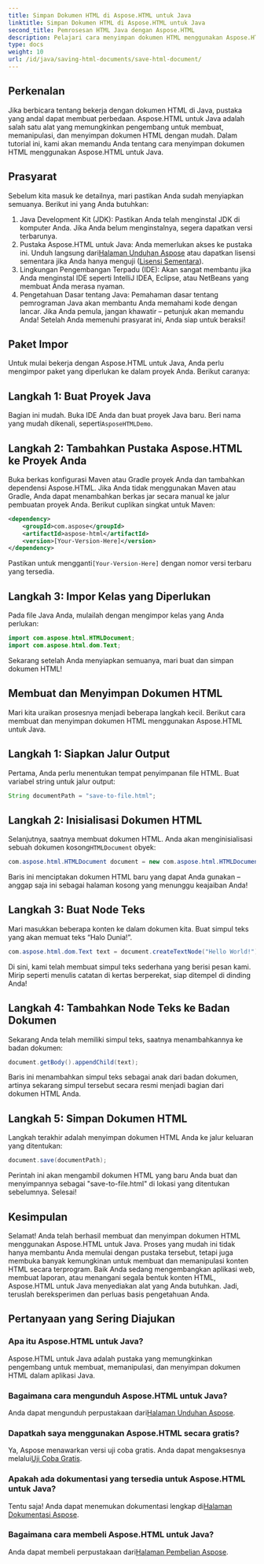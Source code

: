 ```yaml
---
title: Simpan Dokumen HTML di Aspose.HTML untuk Java
linktitle: Simpan Dokumen HTML di Aspose.HTML untuk Java
second_title: Pemrosesan HTML Java dengan Aspose.HTML
description: Pelajari cara menyimpan dokumen HTML menggunakan Aspose.HTML untuk Java dengan panduan langkah demi langkah komprehensif yang dirancang untuk pemula dan ahli.
type: docs
weight: 10
url: /id/java/saving-html-documents/save-html-document/
---
```

## Perkenalan
Jika berbicara tentang bekerja dengan dokumen HTML di Java, pustaka yang andal dapat membuat perbedaan. Aspose.HTML untuk Java adalah salah satu alat yang memungkinkan pengembang untuk membuat, memanipulasi, dan menyimpan dokumen HTML dengan mudah. Dalam tutorial ini, kami akan memandu Anda tentang cara menyimpan dokumen HTML menggunakan Aspose.HTML untuk Java. 
## Prasyarat
Sebelum kita masuk ke detailnya, mari pastikan Anda sudah menyiapkan semuanya. Berikut ini yang Anda butuhkan:
1. Java Development Kit (JDK): Pastikan Anda telah menginstal JDK di komputer Anda. Jika Anda belum menginstalnya, segera dapatkan versi terbarunya.
2.  Pustaka Aspose.HTML untuk Java: Anda memerlukan akses ke pustaka ini. Unduh langsung dari[Halaman Unduhan Aspose](https://releases.aspose.com/html/java/) atau dapatkan lisensi sementara jika Anda hanya menguji ([Lisensi Sementara](https://purchase.aspose.com/temporary-license/)).
3. Lingkungan Pengembangan Terpadu (IDE): Akan sangat membantu jika Anda menginstal IDE seperti IntelliJ IDEA, Eclipse, atau NetBeans yang membuat Anda merasa nyaman.
4. Pengetahuan Dasar tentang Java: Pemahaman dasar tentang pemrograman Java akan membantu Anda memahami kode dengan lancar. Jika Anda pemula, jangan khawatir – petunjuk akan memandu Anda!
Setelah Anda memenuhi prasyarat ini, Anda siap untuk beraksi!
## Paket Impor
Untuk mulai bekerja dengan Aspose.HTML untuk Java, Anda perlu mengimpor paket yang diperlukan ke dalam proyek Anda. Berikut caranya:
## Langkah 1: Buat Proyek Java
 Bagian ini mudah. Buka IDE Anda dan buat proyek Java baru. Beri nama yang mudah dikenali, seperti`AsposeHTMLDemo`.
## Langkah 2: Tambahkan Pustaka Aspose.HTML ke Proyek Anda
Buka berkas konfigurasi Maven atau Gradle proyek Anda dan tambahkan dependensi Aspose.HTML. Jika Anda tidak menggunakan Maven atau Gradle, Anda dapat menambahkan berkas jar secara manual ke jalur pembuatan proyek Anda. Berikut cuplikan singkat untuk Maven:
```xml
<dependency>
    <groupId>com.aspose</groupId>
    <artifactId>aspose-html</artifactId>
    <version>[Your-Version-Here]</version>
</dependency>
```
 Pastikan untuk mengganti`[Your-Version-Here]` dengan nomor versi terbaru yang tersedia.
## Langkah 3: Impor Kelas yang Diperlukan
Pada file Java Anda, mulailah dengan mengimpor kelas yang Anda perlukan:
```java
import com.aspose.html.HTMLDocument;
import com.aspose.html.dom.Text;
```
Sekarang setelah Anda menyiapkan semuanya, mari buat dan simpan dokumen HTML!
## Membuat dan Menyimpan Dokumen HTML
Mari kita uraikan prosesnya menjadi beberapa langkah kecil. Berikut cara membuat dan menyimpan dokumen HTML menggunakan Aspose.HTML untuk Java.
## Langkah 1: Siapkan Jalur Output
Pertama, Anda perlu menentukan tempat penyimpanan file HTML. Buat variabel string untuk jalur output:
```java
String documentPath = "save-to-file.html";
```
## Langkah 2: Inisialisasi Dokumen HTML
 Selanjutnya, saatnya membuat dokumen HTML. Anda akan menginisialisasi sebuah dokumen kosong`HTMLDocument` obyek:
```java
com.aspose.html.HTMLDocument document = new com.aspose.html.HTMLDocument();
```
Baris ini menciptakan dokumen HTML baru yang dapat Anda gunakan – anggap saja ini sebagai halaman kosong yang menunggu keajaiban Anda!
## Langkah 3: Buat Node Teks
Mari masukkan beberapa konten ke dalam dokumen kita. Buat simpul teks yang akan memuat teks “Halo Dunia!”.
```java
com.aspose.html.dom.Text text = document.createTextNode("Hello World!");
```
Di sini, kami telah membuat simpul teks sederhana yang berisi pesan kami. Mirip seperti menulis catatan di kertas berperekat, siap ditempel di dinding Anda!
## Langkah 4: Tambahkan Node Teks ke Badan Dokumen
Sekarang Anda telah memiliki simpul teks, saatnya menambahkannya ke badan dokumen:
```java
document.getBody().appendChild(text);
```
Baris ini menambahkan simpul teks sebagai anak dari badan dokumen, artinya sekarang simpul tersebut secara resmi menjadi bagian dari dokumen HTML Anda.
## Langkah 5: Simpan Dokumen HTML
Langkah terakhir adalah menyimpan dokumen HTML Anda ke jalur keluaran yang ditentukan:
```java
document.save(documentPath);
```
Perintah ini akan mengambil dokumen HTML yang baru Anda buat dan menyimpannya sebagai "save-to-file.html" di lokasi yang ditentukan sebelumnya. Selesai!
## Kesimpulan
Selamat! Anda telah berhasil membuat dan menyimpan dokumen HTML menggunakan Aspose.HTML untuk Java. Proses yang mudah ini tidak hanya membantu Anda memulai dengan pustaka tersebut, tetapi juga membuka banyak kemungkinan untuk membuat dan memanipulasi konten HTML secara terprogram.
Baik Anda sedang mengembangkan aplikasi web, membuat laporan, atau menangani segala bentuk konten HTML, Aspose.HTML untuk Java menyediakan alat yang Anda butuhkan. Jadi, teruslah bereksperimen dan perluas basis pengetahuan Anda.
## Pertanyaan yang Sering Diajukan
### Apa itu Aspose.HTML untuk Java?  
Aspose.HTML untuk Java adalah pustaka yang memungkinkan pengembang untuk membuat, memanipulasi, dan menyimpan dokumen HTML dalam aplikasi Java.
### Bagaimana cara mengunduh Aspose.HTML untuk Java?  
 Anda dapat mengunduh perpustakaan dari[Halaman Unduhan Aspose](https://releases.aspose.com/html/java/).
### Dapatkah saya menggunakan Aspose.HTML secara gratis?  
 Ya, Aspose menawarkan versi uji coba gratis. Anda dapat mengaksesnya melalui[Uji Coba Gratis](https://releases.aspose.com/).
### Apakah ada dokumentasi yang tersedia untuk Aspose.HTML untuk Java?  
 Tentu saja! Anda dapat menemukan dokumentasi lengkap di[Halaman Dokumentasi Aspose](https://reference.aspose.com/html/java/).
### Bagaimana cara membeli Aspose.HTML untuk Java?  
 Anda dapat membeli perpustakaan dari[Halaman Pembelian Aspose](https://purchase.aspose.com/buy).